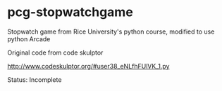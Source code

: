 # pcg-stopwatchgame
Stopwatch game from Rice University's python course, modified to use python Arcade

Original code from code skulptor

http://www.codeskulptor.org/#user38_eNLfhFUlVK_1.py 

Status: Incomplete
